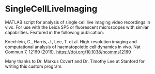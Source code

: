 # SingleCellLiveImaging
MATLAB script for analysis of single cell live imaging video recordings in vivo. For use with the Leica SP5 or fluorescent microscopes with similar capabilities.
Featured in the following publication:

Koechlein, C., Harris, J., Lee, T. et al. High-resolution imaging and computational analysis of haematopoietic cell dynamics in vivo. Nat Commun 7, 12169 (2016). https://doi.org/10.1038/ncomms12169

Many thanks to Dr. Markus Covert and Dr. Timothy Lee at Stanford for writing this custom program.
